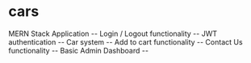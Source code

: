 # cars

MERN Stack Application --
Login / Logout functionality --
JWT authentication --
Car system --
Add to cart functionality --
Contact Us functionality --
Basic Admin Dashboard --

